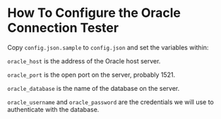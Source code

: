 # How To Configure the Oracle Connection Tester

Copy `config.json.sample` to `config.json` and set the variables within:

`oracle_host` is the address of the Oracle host server.

`oracle_port` is the open port on the server, probably 1521.

`oracle_database` is the name of the database on the server.

`oracle_username` and `oracle_password` are the credentials we will use to authenticate with the database.
